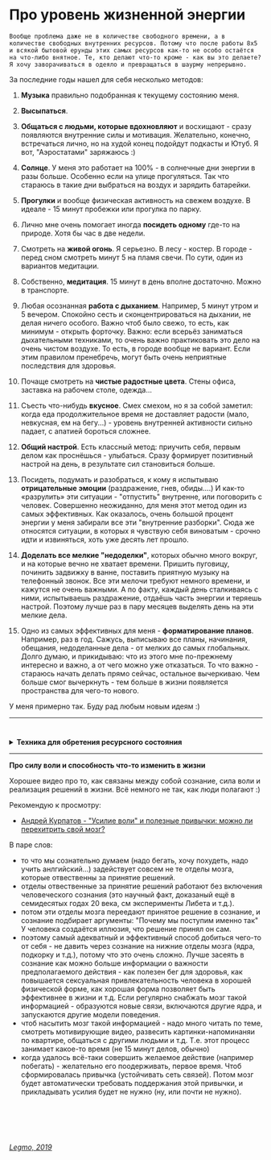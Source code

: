# Про уровень жизненной энергии #

`Вообще проблема даже не в количестве свободного времени, а в количестве свободных внутренних ресурсов. Потому что после работы 8х5 и всякой бытовой ерунды этих самых ресурсов как-то не особо остаётся на что-либо внятное.
Те, кто делают что-то кроме - как вы это делаете? Я хочу заворачиваться в одеяло и превращаться в шаурму непрерывно.`

За последние годы нашел для себя несколько методов:
1. **Музыка** правильно подобранная к текущему состоянию меня.

2. **Высыпаться**.

3. **Общаться с людьми, которые вдохновляют** и восхищают - сразу появляются внутренние силы и мотивация. Желательно, конечно, встречаться лично, но на худой конец подойдут подкасты и Ютуб. Я вот, "Аэростатами" заряжаюсь :)

4. **Солнце**. У меня это работает на 100% - в солнечные дни энергии в разы больше. Особенно если на улице прогуляться. Так что стараюсь в такие дни выбраться на воздух и зарядить батарейки.

5. **Прогулки** и вообще физическая активность на свежем воздухе. В идеале - 15 минут пробежки или прогулка по парку.

5. Лично мне очень помогает иногда **посидеть одному** где-то на природе. Хотя бы час в две недели.

7. Смотреть на **живой огонь**. Я серьезно. В лесу - костер. В городе - перед сном смотреть минут 5 на пламя свечи. По сути, один из вариантов медитации.

8. Собственно, **медитация**. 15 минут в день вполне достаточно. Можно в транспорте.

9. Любая осознанная **работа с дыханием**. Например, 5 минут утром и 5 вечером. Спокойно сесть и сконцентрироваться на дыхании, не делая ничего особого. Важно чтоб было свежо, то есть, как минимум - открыть форточку. Важно: если всерьёз заниматься дыхательными техниками, то очень важно практиковать это дело на очень чистом воздухе. То есть, в городе вообще не вариант. Если этим правилом пренебречь, могут быть очень неприятные последствия для здоровья.

10. Почаще смотреть на **чистые радостные цвета**. Стены офиса, заставка на рабочем столе, одежда...

11. Съесть что-нибудь **вкусное**. Смех смехом, но я за собой заметил: когда еда продолжительное время не доставляет радости (мало, невкусная, ем на бегу...) - уровень внутренней активности сильно падает, с апатией бороться сложнее.

12. **Общий настрой**. Есть классный метод: приучить себя, первым делом как проснёшься - улыбаться. Сразу формирует позитивный настрой на день, в результате сил становиться больше.

13. Посидеть, подумать и разобраться, к кому я испытываю **отрицательные эмоции** (раздражение, гнев, обиды....) И как-то «разрулить» эти ситуации - "отпустить" внутренне, или поговорить с человек. Совершенно неожиданно, для меня этот метод один из самых эффективных. Как оказалось, очень большой процент энергии у меня забирали все эти "внутренние разборки". Сюда же относятся ситуации, в которых я чувствую себя виноватым - срочно идти и извиняться, хоть уже десять лет прошло.

14. **Доделать все мелкие "недоделки"**, которых обычно много вокруг, и на которые вечно не хватает времени. Пришить пуговицу, починить задвижку в ванне, поставить приятную музыку на телефонный звонок. Все эти мелочи требуют немного времени, и кажутся не очень важными. А по факту, каждый день сталкиваясь с ними, испытываешь раздражение, отдаёшь часть энергии и теряешь настрой. Поэтому лучше раз в пару месяцев выделять день на эти мелкие дела.

15. Одно из самых эффективных для меня - **форматирование планов**. Например, раз в год. Сажусь, выписываю все планы, начинания, обещания, недоделанные дела - от мелких до самых глобальных. Долго думаю, и прикидываю: что из этого мне по-прежнему интересно и важно, а от чего можно уже отказаться. То что важно - стараюсь начать делать прямо сейчас, остальное вычеркиваю. Чем больше смог вычеркнуть - тем больше в жизни появляется пространства для чего-то нового.

У меня примерно так.
Буду рад любым новым идеям :)

***
#
<details><summary><b>Техника для обретения ресурсного состояния</b></summary><p>

  Вспомните какую-нибудь ситуацию, в которой вы чувствовали себя бодрым, энергичным, позитивным. Очень реальную и конкретную ситуацию. Мысленно вернитесь в ту ситуацию. Снова посмотрите на нее своими собственными глазами, прислушайтесь к любым звукам, которые там были, что вы чувствовали, как выглядели, что делали.

  Приятные ощущения тоже вернутся. Наш мозг реагирует на воспоминание о событии точно так же, как он реагирует на реальное событие. Мелодия, фотография, запах могут снова вернуть вас в прошлое переживание. В этом сила счастливых талисманов.
  
  Они являются якорями для теплых переживаний в прошлом, и поэтому человек вновь переживает это тепло в настоящем. Они работают не благодаря магии, а благодаря ассоциациям. Каким бы ни было это ресурсное состояние, если у вас было хотя бы мимолетное представление или слабый намек на него в прошлом, вы сможете перенести его в настоящее.
  
  Создайте якорь для этого приятного переживания, чтобы вы могли переносить его в настоящее в любое необходимое для вас время. Лучше всего использовать то, что естественным образом связано с этим воспоминанием: картинка, мелодия — своего рода напоминание.
  
  Остановитесь на том якоре, который вам нравится. И каждый раз, увидев его или услышав , вернитесь мысленно в прошлое, вновь переживете этот опыт, войдите внутрь него и восстановите связанные с ним эмоции.

<br></p></details>

***
**Про силу воли и способность что-то изменить в жизни**<p>

  Хорошее видео про то, как связаны между собой сознание, сила воли и реализация решений в жизни.
  Всё немного не так, как люди полагают :)
  
  Рекомендую к просмотру:
  * [Андрей Курпатов - "Усилие воли" и полезные привычки: можно ли перехитрить свой мозг?](https://youtu.be/6u1f9lwLFKU)
  
  В паре слов:
  - то что мы сознательно думаем (надо бегать, хочу похудеть, надо учить анлгийский...) задействует совсем не те отделы мозга, которые отвественны за принятие решений.
  - отделы отвественные за принятие решений работают без включения человеческого сознания (это научный факт, доказаный ещё в семидесятых годах 20 века, см эксперименты Либета и т.д.). 
  - потом эти отделы мозга переедают принятое решение в сознание, и сознание подбирает аргументы: "Почему мы поступим именно так" У человека создаётся иллюзия, что решение принял он сам.
  - поэтому самый адекватный и эффективный способ добиться чего-то от себя - не давить через сознание на нижние отделы мозга (ядра, подкорку и т.д.), потому что это очень сложно. Лучше засеять в сознание как можно больше информации о важности предполагаемого действия - как полезен бег для здоровья, как повышается сексуальная привлекательность человека в хорошей физической форме, как хорошая форма позволяет быть эффективнее в жизни и т.д. Если регулярно снабжать мозг такой информацией - образуются новые связи, включаются другие ядра, и запускаются другие модели поведения.
  - чтоб насытить мозг такой информацией - надо много читать по теме, смотреть мотивирующие видео, развесить картинки-напоминаняи по квартире, общаться с другими людьми и т.д. Т.е. этот процесс занимает какое-то время (не 15 минут делов, обычно)
  - когда удалось всё-таки совершить желаемое действие (например побегать) - желательно его поодерживать, первое время. Чтоб сформировалась привычка (устойчивать сеть связей). Потом мозг будет автоматически требовать поддержания этой привычки, и прикладывать усилия будет не нужно (ну, или почти не нужно).

<br></p>

<br> 
<br> 

*[Legmo, 2019](https://github.com/Legmo/notes/)*